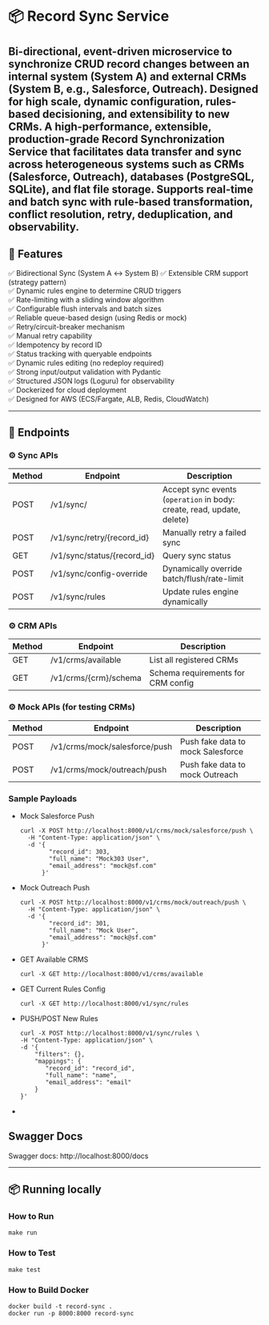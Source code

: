 # 📦 Record Sync Service

Bi-directional, event-driven microservice to synchronize CRUD record changes between an internal system (System A) and external CRMs (System B, e.g., Salesforce, Outreach). Designed for high scale, dynamic configuration, rules-based decisioning, and extensibility to new CRMs.
A high-performance, extensible, production-grade Record Synchronization Service that facilitates data transfer and sync across heterogeneous systems such as CRMs (Salesforce, Outreach), databases (PostgreSQL, SQLite), and flat file storage. Supports real-time and batch sync with rule-based transformation, conflict resolution, retry, deduplication, and observability.
---

## 🚀 Features

✅ Bidirectional Sync (System A ↔ System B) 
✅ Extensible CRM support (strategy pattern)  
✅ Dynamic rules engine to determine CRUD triggers  
✅ Rate-limiting with a sliding window algorithm  
✅ Configurable flush intervals and batch sizes  
✅ Reliable queue-based design (using Redis or mock)  
✅ Retry/circuit-breaker mechanism  
✅ Manual retry capability  
✅ Idempotency by record ID  
✅ Status tracking with queryable endpoints  
✅ Dynamic rules editing (no redeploy required)  
✅ Strong input/output validation with Pydantic  
✅ Structured JSON logs (Loguru) for observability  
✅ Dockerized for cloud deployment  
✅ Designed for AWS (ECS/Fargate, ALB, Redis, CloudWatch)

---

## 📄 Endpoints

### ⚙️ Sync APIs

| Method | Endpoint | Description |
|--------|----------|-------------|
| POST | /v1/sync/ | Accept sync events (`operation` in body: create, read, update, delete) |
| POST | /v1/sync/retry/{record_id} | Manually retry a failed sync |
| GET | /v1/sync/status/{record_id} | Query sync status |
| POST | /v1/sync/config-override | Dynamically override batch/flush/rate-limit |
| POST | /v1/sync/rules | Update rules engine dynamically |

### ⚙️ CRM APIs

| Method | Endpoint | Description |
|--------|----------|-------------|
| GET | /v1/crms/available| List all registered CRMs |
| GET | /v1/crms/{crm}/schema | Schema requirements for CRM config |


### ⚙️ Mock APIs (for testing CRMs)

| Method | Endpoint                      | Description |
|--------|-------------------------------|-------------|
| POST   | /v1/crms/mock/salesforce/push | Push fake data to mock Salesforce |
| POST   | /v1/crms/mock/outreach/push   | Push fake data to mock Outreach |

### Sample Payloads

- Mock Salesforce Push
    ```
    curl -X POST http://localhost:8000/v1/crms/mock/salesforce/push \
      -H "Content-Type: application/json" \
      -d '{
            "record_id": 303,
            "full_name": "Mock303 User",
            "email_address": "mock@sf.com"
          }'
    ```
- Mock Outreach Push
  ```
  curl -X POST http://localhost:8000/v1/crms/mock/outreach/push \
    -H "Content-Type: application/json" \
    -d '{
          "record_id": 301,
          "full_name": "Mock User",
          "email_address": "mock@sf.com"
        }'
  ```
- GET Available CRMS
    ```
    curl -X GET http://localhost:8000/v1/crms/available
    ```
- GET Current Rules Config
  
    ```
    curl -X GET http://localhost:8000/v1/sync/rules
    ```
- PUSH/POST New Rules
  
  ```
  curl -X POST http://localhost:8000/v1/sync/rules \
  -H "Content-Type: application/json" \
  -d '{
      "filters": {},
      "mappings": {
         "record_id": "record_id",
         "full_name": "name",
         "email_address": "email"
      }
  }'
  ```
- 


## Swagger Docs

Swagger docs: http://localhost:8000/docs


---

## 📦 Running locally

  ### How to Run
  ```
  make run
  ```
  ### How to Test

  ```
  make test
  ```
  ### How to Build Docker
  ```
  docker build -t record-sync .
  docker run -p 8000:8000 record-sync

